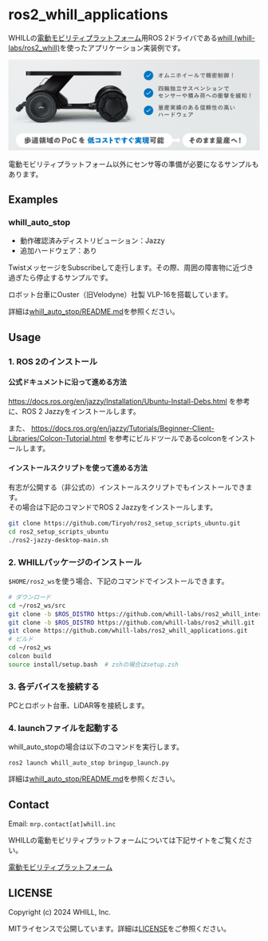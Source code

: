 # ros2_whill_applications

WHILLの[電動モビリティプラットフォーム](https://whill-mrp.notion.site/WHILL-f975baf4015e4eebbb243a7d331efb0a)用ROS 2ドライバである[whill (whill-labs/ros2_whill)](https://github.com/whill-labs/ros2_whill/)を使ったアプリケーション実装例です。

![](./docs/mrp.png)

電動モビリティプラットフォーム以外にセンサ等の準備が必要になるサンプルもあります。

## Examples

### whill_auto_stop

* 動作確認済みディストリビューション：Jazzy
* 追加ハードウェア：あり

TwistメッセージをSubscribeして走行します。その際、周囲の障害物に近づき過ぎたら停止するサンプルです。

ロボット台車にOuster（旧Velodyne）社製 VLP-16を搭載しています。

詳細は[whill_auto_stop/README.md](whill_auto_stop/README.md)を参照ください。

## Usage

### 1. ROS 2のインストール


#### 公式ドキュメントに沿って進める方法

https://docs.ros.org/en/jazzy/Installation/Ubuntu-Install-Debs.html を参考に、ROS 2 Jazzyをインストールします。

また、 https://docs.ros.org/en/jazzy/Tutorials/Beginner-Client-Libraries/Colcon-Tutorial.html を参考にビルドツールであるcolconをインストールします。

#### インストールスクリプトを使って進める方法

有志が公開する（非公式の）インストールスクリプトでもインストールできます。  
その場合は下記のコマンドでROS 2 Jazzyをインストールします。

```sh
git clone https://github.com/Tiryoh/ros2_setup_scripts_ubuntu.git
cd ros2_setup_scripts_ubuntu
./ros2-jazzy-desktop-main.sh
```

### 2. WHILLパッケージのインストール

`$HOME/ros2_ws`を使う場合、下記のコマンドでインストールできます。

```sh
# ダウンロード
cd ~/ros2_ws/src
git clone -b $ROS_DISTRO https://github.com/whill-labs/ros2_whill_interfaces.git
git clone -b $ROS_DISTRO https://github.com/whill-labs/ros2_whill.git
git clone https://github.com/whill-labs/ros2_whill_applications.git
# ビルド
cd ~/ros2_ws
colcon build
source install/setup.bash  # zshの場合はsetup.zsh
```

### 3. 各デバイスを接続する

PCとロボット台車、LiDAR等を接続します。

### 4. launchファイルを起動する

whill_auto_stopの場合は以下のコマンドを実行します。

```
ros2 launch whill_auto_stop bringup_launch.py
```

詳細は[whill_auto_stop/README.md](whill_auto_stop/README.md)を参照ください。

## Contact

Email: `mrp.contact[at]whill.inc`

WHILLの電動モビリティプラットフォームについては下記サイトをご覧ください。

[電動モビリティプラットフォーム](https://whill-mrp.notion.site/WHILL-f975baf4015e4eebbb243a7d331efb0a)

## LICENSE

Copyright (c) 2024 WHILL, Inc.

MITライセンスで公開しています。詳細は[LICENSE](./LICENSE)をご参照ください。
